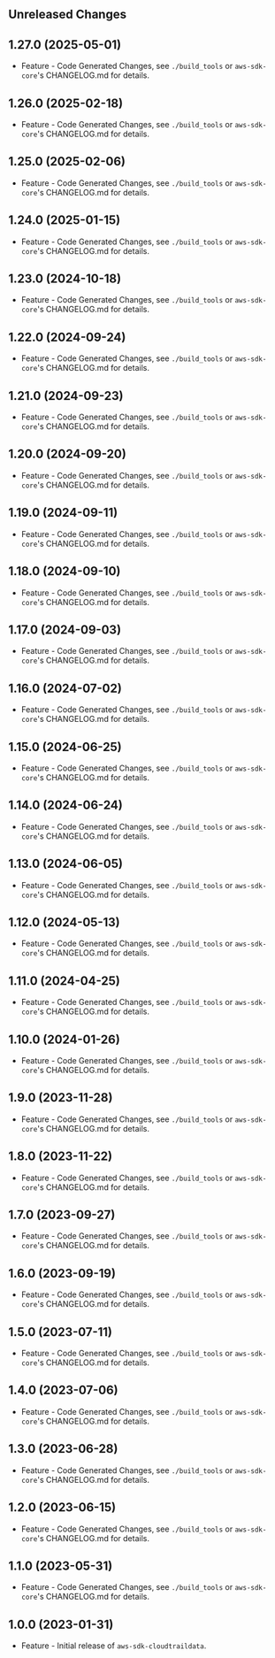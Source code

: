 Unreleased Changes
------------------

1.27.0 (2025-05-01)
------------------

* Feature - Code Generated Changes, see `./build_tools` or `aws-sdk-core`'s CHANGELOG.md for details.

1.26.0 (2025-02-18)
------------------

* Feature - Code Generated Changes, see `./build_tools` or `aws-sdk-core`'s CHANGELOG.md for details.

1.25.0 (2025-02-06)
------------------

* Feature - Code Generated Changes, see `./build_tools` or `aws-sdk-core`'s CHANGELOG.md for details.

1.24.0 (2025-01-15)
------------------

* Feature - Code Generated Changes, see `./build_tools` or `aws-sdk-core`'s CHANGELOG.md for details.

1.23.0 (2024-10-18)
------------------

* Feature - Code Generated Changes, see `./build_tools` or `aws-sdk-core`'s CHANGELOG.md for details.

1.22.0 (2024-09-24)
------------------

* Feature - Code Generated Changes, see `./build_tools` or `aws-sdk-core`'s CHANGELOG.md for details.

1.21.0 (2024-09-23)
------------------

* Feature - Code Generated Changes, see `./build_tools` or `aws-sdk-core`'s CHANGELOG.md for details.

1.20.0 (2024-09-20)
------------------

* Feature - Code Generated Changes, see `./build_tools` or `aws-sdk-core`'s CHANGELOG.md for details.

1.19.0 (2024-09-11)
------------------

* Feature - Code Generated Changes, see `./build_tools` or `aws-sdk-core`'s CHANGELOG.md for details.

1.18.0 (2024-09-10)
------------------

* Feature - Code Generated Changes, see `./build_tools` or `aws-sdk-core`'s CHANGELOG.md for details.

1.17.0 (2024-09-03)
------------------

* Feature - Code Generated Changes, see `./build_tools` or `aws-sdk-core`'s CHANGELOG.md for details.

1.16.0 (2024-07-02)
------------------

* Feature - Code Generated Changes, see `./build_tools` or `aws-sdk-core`'s CHANGELOG.md for details.

1.15.0 (2024-06-25)
------------------

* Feature - Code Generated Changes, see `./build_tools` or `aws-sdk-core`'s CHANGELOG.md for details.

1.14.0 (2024-06-24)
------------------

* Feature - Code Generated Changes, see `./build_tools` or `aws-sdk-core`'s CHANGELOG.md for details.

1.13.0 (2024-06-05)
------------------

* Feature - Code Generated Changes, see `./build_tools` or `aws-sdk-core`'s CHANGELOG.md for details.

1.12.0 (2024-05-13)
------------------

* Feature - Code Generated Changes, see `./build_tools` or `aws-sdk-core`'s CHANGELOG.md for details.

1.11.0 (2024-04-25)
------------------

* Feature - Code Generated Changes, see `./build_tools` or `aws-sdk-core`'s CHANGELOG.md for details.

1.10.0 (2024-01-26)
------------------

* Feature - Code Generated Changes, see `./build_tools` or `aws-sdk-core`'s CHANGELOG.md for details.

1.9.0 (2023-11-28)
------------------

* Feature - Code Generated Changes, see `./build_tools` or `aws-sdk-core`'s CHANGELOG.md for details.

1.8.0 (2023-11-22)
------------------

* Feature - Code Generated Changes, see `./build_tools` or `aws-sdk-core`'s CHANGELOG.md for details.

1.7.0 (2023-09-27)
------------------

* Feature - Code Generated Changes, see `./build_tools` or `aws-sdk-core`'s CHANGELOG.md for details.

1.6.0 (2023-09-19)
------------------

* Feature - Code Generated Changes, see `./build_tools` or `aws-sdk-core`'s CHANGELOG.md for details.

1.5.0 (2023-07-11)
------------------

* Feature - Code Generated Changes, see `./build_tools` or `aws-sdk-core`'s CHANGELOG.md for details.

1.4.0 (2023-07-06)
------------------

* Feature - Code Generated Changes, see `./build_tools` or `aws-sdk-core`'s CHANGELOG.md for details.

1.3.0 (2023-06-28)
------------------

* Feature - Code Generated Changes, see `./build_tools` or `aws-sdk-core`'s CHANGELOG.md for details.

1.2.0 (2023-06-15)
------------------

* Feature - Code Generated Changes, see `./build_tools` or `aws-sdk-core`'s CHANGELOG.md for details.

1.1.0 (2023-05-31)
------------------

* Feature - Code Generated Changes, see `./build_tools` or `aws-sdk-core`'s CHANGELOG.md for details.

1.0.0 (2023-01-31)
------------------

* Feature - Initial release of `aws-sdk-cloudtraildata`.

